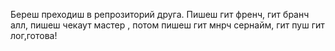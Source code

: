 Береш преходиш в репрозиторий друга. Пишеш гит френч, гит бранч алл, 
пишеш чекаут мастер , потом пишеш гит мнрч сернайм, гит пуш
 гит лог,готова!
